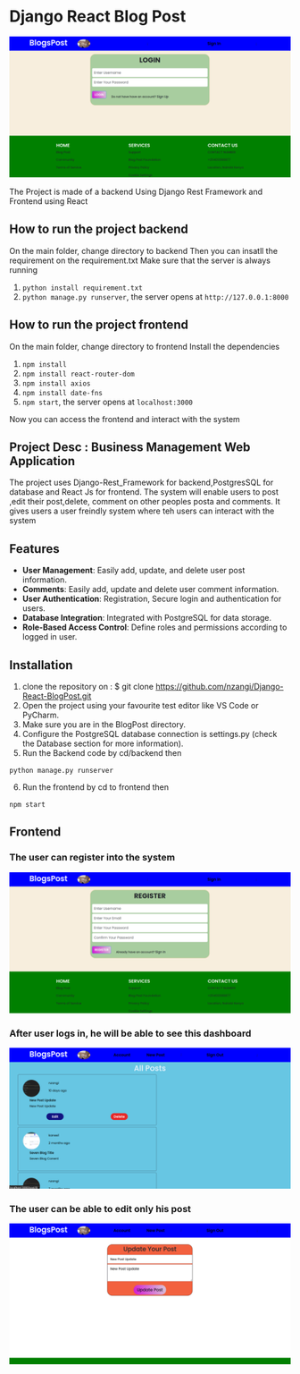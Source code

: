 # Django React Blog Post
<img src="images/image-preview.png" alt="image-preview">

The Project is made of a backend Using Django Rest Framework and Frontend using React

## How to run the project backend
On the main folder, change directory to backend
Then you can insatll the requirement on the requirement.txt
Make sure that the server is always running
1. `python install requirement.txt`
2. `python manage.py runserver`, the server opens at `http://127.0.0.1:8000`

## How to run the project frontend
On the main folder, change directory to frontend
Install the dependencies
1. `npm install`
2. `npm install react-router-dom`
3. `npm install axios`
4. `npm install date-fns`
5. `npm start`, the server opens at `localhost:3000`

Now you can access the frontend and interact with the system


## Project Desc : Business Management Web Application 
The project uses Django-Rest_Framework for backend,PostgresSQL 
for database and React Js for frontend. The system will enable users to post
,edit their post,delete, comment on other peoples posta and comments.
It gives users a user freindly system where teh users can interact with the system

## Features
- **User Management**: Easily add, update, and delete user post information.
- **Comments**: Easily add, update and delete user comment information.
- **User Authentication**: Registration, Secure login and authentication for users.
- **Database Integration**: Integrated with PostgreSQL for data storage.
- **Role-Based Access Control**: Define roles and permissions according to logged in user.

## Installation 
1. clone the repository on : $ git clone https://github.com/nzangi/Django-React-BlogPost.git
2. Open the project using your favourite test editor like VS Code or PyCharm.
3. Make sure you are in the BlogPost directory. <br>
4. Configure the PostgreSQL database connection is settings.py (check the Database section for more information). <br>
5. Run the Backend code by cd/backend then
```
python manage.py runserver
```
6. Run the frontend by cd to frontend then
```
npm start
```

## Frontend
### The user can register into the system
<img src="images/register-user.png" alt="image-preview">

### After user logs in, he will be able to see this dashboard
<img src="images/dashbaord.png" alt="image-preview">

### The user can be able to edit only his post
<img src="images/edit-post.png" alt="image-preview">













 